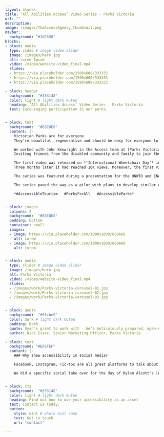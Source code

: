 ```yaml
---
layout: blocks
title: ‘All Abilities Access’ Video Series - Parks Victoria
url: ""
description:
image: /images/TheAccessAgency_thumbnail.png
navbar:
  background: "#1d2838"
blocks:
- block: media
  type: video # image video slider
  image: /images/hero.jpg
  alt: Lorem Ipsum
  video: /video/website-video_final.mp4
  slides:
  - https://via.placeholder.com/1500x600/333333
  - https://via.placeholder.com/1500x600/333333
  - https://via.placeholder.com/1500x600/333333

- block: header
  background:  "#253148"
  color: light # light dark muted
  heading: ‘All Abilities Access’ Video Series - Parks Victoria
  text: Encouraging participation in our parks.


- block: text
  background:  "#E8E8E8"
  content: |-
    Victorian Parks are for everyone.
    They’re beautiful, regenerative and should be easy for everyone to visit. The problem is, most people don’t know what to expect if they have access needs. Why should we visit? How’s the surfaces? Are there allocated car parks and toilets?

    We worked with John Kenwright in the Access team at [Parks Victoria](https://www.parks.vic.gov.au) and Nick Esser in Marketing along with staff and rangers to understand the history and uniqueness of each park.
    Inviting friends from the disabled community and family to join the filming, the job was then to co-ordinate and produce the work. We wrote scripts, planned visits and filmed across a 6-month period through COVID lock downs.

    The first video was released on *‘International Wheelchair Day’* in March 2021 and within three days had reached 2,000+ people.
    Three months later it had reached 10K views. Moreover, the first video was shared widely between friends, family and people with reduced mobility - those who benefit the most are getting the information they need to plan and visit parks with confidence.

    The series was featured during a presentation for the UNWTO and ENAT.

    The series paved the way as a pilot with plans to develop similar content showcasing other disabilities in other parks.

    *#AcccessibleTourism   #ParksForAll   #AccessibleParks*


- block: images
  columns: 2
  background:  "#E8E8E8"
  padding: bottom
  container: small
  images:
  - image: https://via.placeholder.com/1000x1000/666666
    alt: Lorem
  - image: https://via.placeholder.com/1000x1000/666666
    alt: Lorem


- block: media
  type: slider # image video slider
  image: /images/hero.jpg
  alt: Parks Victoria
  video: /video/website-video_final.mp4
  slides:
  - /images/work/Parks-Victoria-carousel-01.jpg
  - /images/work/Parks-Victoria-carousel-02.jpg
  - /images/work/Parks-Victoria-carousel-03.jpg


- block: quote
  background:  "#9fcbe9"
  color: dark # light dark muted
  padding: both
  quote: Ryan’s great to work with - he’s meticulously prepared, open-minded and adaptable.
  author: Nick Esser, Senior Marketing Officer, Parks Victoria

- block: text
  background: "#EFEFEF"
  content: |-
    ### Why show accessibility in social media?

    Facebook, Instagram, Tic-toc are all great platforms to talk about access. On one hand, that's where your audience are when they're looking to be inspired. **That spark, that flash when a visitor decides to shop for travel – for some, that can comes from video or imagery showing accessibility.**

    We did a specific social take over for the day of Dylan Alcott's [Ability Fest](/work/ability-fest/) take a look


- block: cta
  background:  "#253148"
  color: light # light dark muted
  heading: Find out how to use your accessibility as an asset
  text: Contact us today.
  button:
    style: mint # whale mint sand
    text: Get in touch
    url: "contact"

---
```

